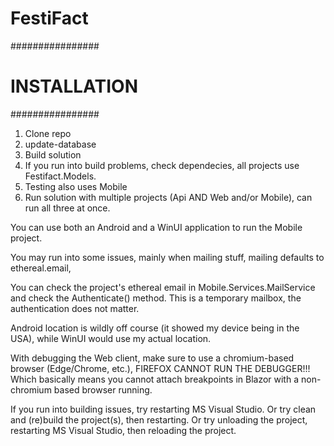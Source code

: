 # FestiFact

################
# INSTALLATION #
################

1. Clone repo
2. update-database
3. Build solution
4. If you run into build problems, check dependecies, all projects use Festifact.Models.
5. Testing also uses Mobile
6. Run solution with multiple projects (Api AND Web and/or Mobile), can run all three at once.

You can use both an Android and a WinUI application to run the Mobile project.

You may run into some issues, mainly when mailing stuff,
mailing defaults to ethereal.email, 

You can check the project's ethereal email in Mobile.Services.MailService and check the Authenticate() method.
This is a temporary mailbox, the authentication does not matter.

Android location is wildly off course (it showed my device being in the USA), while WinUI would use my actual location.


With debugging the Web client, make sure to use a chromium-based browser (Edge/Chrome, etc.),
FIREFOX CANNOT RUN THE DEBUGGER!!!
Which basically means you cannot attach breakpoints in Blazor with a non-chromium based browser running.

If you run into building issues, try restarting MS Visual Studio.
Or try clean and (re)build the project(s), then restarting.
Or try unloading the project, restarting MS Visual Studio, then reloading the project.





